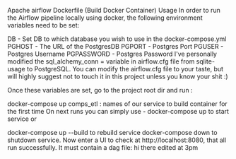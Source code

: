 Apache airflow Dockerfile (Build Docker Container)
Usage
In order to run the Airflow pipeline locally using docker, the following environment variables need to be set:

DB - Set DB to which database you wish to use in the docker-compose.yml
PGHOST - The URL of the PostgresDB
PGPORT - Postgres Port
PGUSER - Postgres Username
PGPASSWORD - Postgres Password
I've personally modified the sql_alchemy_conn = variable in airflow.cfg file from sqlite-usage to PostgreSQL. You can modify the airflow.cfg file to your taste, but will highly suggest not to touch it in this project unless you know your shit :)

Once these variables are set, go to the project root dir and run :

docker-compose up comps_etl : names of our service to build container for the first time
On next runs you can simply use - docker-compose up to start service or

docker-compose up --build to rebuild service
docker-compose down to shutdown service.
Now enter a UI to check at http://localhost:8080, that all run successfully. It must contain a dag file:
hi there edited at 3pm
